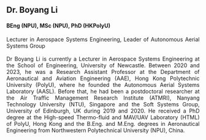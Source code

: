 ## Dr. Boyang Li
#### BEng (NPU), MSc (NPU), PhD (HKPolyU)

<div align="justify">
Lecturer in Aerospace Systems Engineering, Leader of Autonomous Aerial Systems Group
<br/><br/>
Dr Boyang Li is currently a Lecturer in Aerospace Systems Engineering at the School of Engineering, University of Newcastle. Between 2020 and 2023, he was a Research Assistant Professor at the Department of Aeronautical and Aviation Engineering (AAE), Hong Kong Polytechnic University (PolyU), where he founded the Autonomous Aerial Systems Laboratory (AASL). Before that, he had been a postdoctoral researcher at the Air Traffic Management Research Institute (ATMRI), Nanyang Technology University (NTU), Singapore and the Soft Systems Group, University of Edinburgh, UK during 2019 and 2020. He received a PhD degree at the High-speed Thermo-fluid and MAV/UAV Laboratory (HTML) of PolyU, Hong Kong and the B.Eng. and M.Eng. degrees in Aeronautical Engineering from Northwestern Polytechnical University (NPU), China.
</div>
